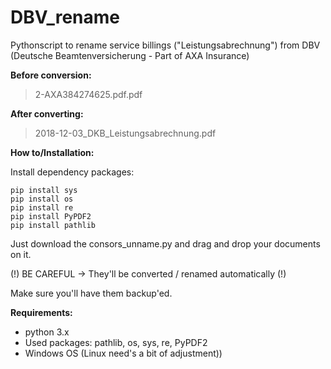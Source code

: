 # DBV_rename
Pythonscript to rename service billings ("Leistungsabrechnung") from DBV (Deutsche Beamtenversicherung - Part of AXA Insurance)

**Before conversion:**

> 2-AXA384274625.pdf.pdf


**After converting:**

> 2018-12-03_DKB_Leistungsabrechnung.pdf

**How to/Installation:** 

Install dependency packages:
```
pip install sys
pip install os
pip install re
pip install PyPDF2
pip install pathlib
```

Just download the consors_unname.py and drag and drop your documents on it. 

(!) BE CAREFUL -> They'll be converted / renamed automatically (!)

Make sure you'll have them backup'ed. 

**Requirements:**
- python 3.x
- Used packages: pathlib, os, sys, re, PyPDF2
- Windows OS (Linux need's a bit of adjustment))
